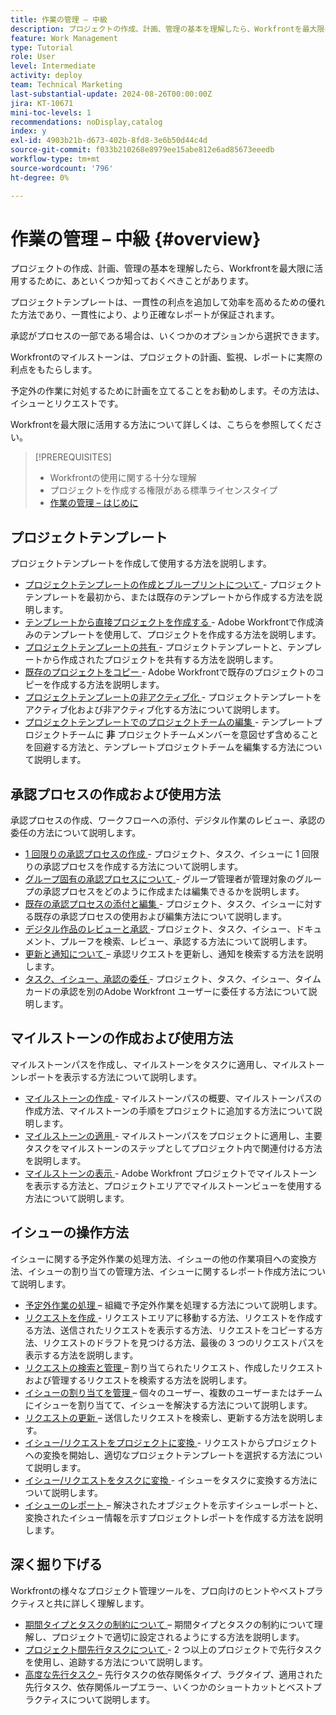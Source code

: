 ```yaml
---
title: 作業の管理 – 中級
description: プロジェクトの作成、計画、管理の基本を理解したら、Workfrontを最大限に活用するために、あといくつか知っておくべきことがあります。
feature: Work Management
type: Tutorial
role: User
level: Intermediate
activity: deploy
team: Technical Marketing
last-substantial-update: 2024-08-26T00:00:00Z
jira: KT-10671
mini-toc-levels: 1
recommendations: noDisplay,catalog
index: y
exl-id: 4903b21b-d673-402b-8fd8-3e6b50d44c4d
source-git-commit: f033b210268e8979ee15abe812e6ad85673eeedb
workflow-type: tm+mt
source-wordcount: '796'
ht-degree: 0%

---
```


# 作業の管理 – 中級 {#overview}

プロジェクトの作成、計画、管理の基本を理解したら、Workfrontを最大限に活用するために、あといくつか知っておくべきことがあります。

プロジェクトテンプレートは、一貫性の利点を追加して効率を高めるための優れた方法であり、一貫性により、より正確なレポートが保証されます。

承認がプロセスの一部である場合は、いくつかのオプションから選択できます。

Workfrontのマイルストーンは、プロジェクトの計画、監視、レポートに実際の利点をもたらします。

予定外の作業に対処するために計画を立てることをお勧めします。その方法は、イシューとリクエストです。

Workfrontを最大限に活用する方法について詳しくは、こちらを参照してください。

>[!PREREQUISITES]
>
>* Workfrontの使用に関する十分な理解
>* プロジェクトを作成する権限がある標準ライセンスタイプ
>* [ 作業の管理 – はじめに ](https://experienceleague.adobe.com/?recommended=Workfront-U-1-2022.1.planners)


## プロジェクトテンプレート

プロジェクトテンプレートを作成して使用する方法を説明します。

* [ プロジェクトテンプレートの作成とブループリントについて ](create-a-project-template.md) - プロジェクトテンプレートを最初から、または既存のテンプレートから作成する方法を説明します。
* [ テンプレートから直接プロジェクトを作成する ](create-a-project-directly-from-a-template.md) - Adobe Workfrontで作成済みのテンプレートを使用して、プロジェクトを作成する方法を説明します。
* [ プロジェクトテンプレートの共有 ](share-a-project-template.md) - プロジェクトテンプレートと、テンプレートから作成されたプロジェクトを共有する方法を説明します。
* [ 既存のプロジェクトをコピー ](/help/manage-work/manage-projects/copy-an-existing-project.md) - Adobe Workfrontで既存のプロジェクトのコピーを作成する方法を説明します。
* [ プロジェクトテンプレートの非アクティブ化 ](deactivate-a-project-template.md) - プロジェクトテンプレートをアクティブ化および非アクティブ化する方法について説明します。
* [ プロジェクトテンプレートでのプロジェクトチームの編集 ](edit-the-project-team-in-a-project-template.md) - テンプレートプロジェクトチームに **非** プロジェクトチームメンバーを意図せず含めることを回避する方法と、テンプレートプロジェクトチームを編集する方法について説明します。

## 承認プロセスの作成および使用方法

承認プロセスの作成、ワークフローへの添付、デジタル作業のレビュー、承認の委任の方法について説明します。

* [1 回限りの承認プロセスの作成 ](create-a-single-use-approval-process.md) - プロジェクト、タスク、イシューに 1 回限りの承認プロセスを作成する方法について説明します。
* [ グループ固有の承認プロセスについて ](group-specific-approval-processes.md) - グループ管理者が管理対象のグループの承認プロセスをどのように作成または編集できるかを説明します。
* [ 既存の承認プロセスの添付と編集 ](attach-and-edit-existing-approval-processes.md) - プロジェクト、タスク、イシューに対する既存の承認プロセスの使用および編集方法について説明します。
* [ デジタル作品のレビューと承認 ](review-and-approve-digital-work.md) - プロジェクト、タスク、イシュー、ドキュメント、プルーフを検索、レビュー、承認する方法について説明します。
* [ 更新と通知について ](understand-updates-and-notifications.md) – 承認リクエストを更新し、通知を検索する方法を説明します。
* [ タスク、イシュー、承認の委任 ](delegate-approvals.md) - プロジェクト、タスク、イシュー、タイムカードの承認を別のAdobe Workfront ユーザーに委任する方法について説明します。

## マイルストーンの作成および使用方法

マイルストーンパスを作成し、マイルストーンをタスクに適用し、マイルストーンレポートを表示する方法について説明します。

* [ マイルストーンの作成 ](creating-milestones.md) - マイルストーンパスの概要、マイルストーンパスの作成方法、マイルストーンの手順をプロジェクトに追加する方法について説明します。
* [ マイルストーンの適用 ](apply-milestones.md) - マイルストーンパスをプロジェクトに適用し、主要タスクをマイルストーンのステップとしてプロジェクト内で関連付ける方法を説明します。
* [ マイルストーンの表示 ](view-milestones.md) - Adobe Workfront プロジェクトでマイルストーンを表示する方法と、プロジェクトエリアでマイルストーンビューを使用する方法について説明します。

## イシューの操作方法

イシューに関する予定外作業の処理方法、イシューの他の作業項目への変換方法、イシューの割り当ての管理方法、イシューに関するレポート作成方法について説明します。

* [ 予定外作業の処理 ](handle-unplanned-work.md) – 組織で予定外作業を処理する方法について説明します。
* [ リクエストを作成 ](make-a-request.md) - リクエストエリアに移動する方法、リクエストを作成する方法、送信されたリクエストを表示する方法、リクエストをコピーする方法、リクエストのドラフトを見つける方法、最後の 3 つのリクエストパスを表示する方法を説明します。
* [ リクエストの検索と管理 ](find-requests.md) – 割り当てられたリクエスト、作成したリクエストおよび管理するリクエストを検索する方法を説明します。
* [ イシューの割り当てを管理 ](manage-issue-assignments.md) – 個々のユーザー、複数のユーザーまたはチームにイシューを割り当てて、イシューを解決する方法について説明します。
* [ リクエストの更新 ](update-a-request.md) – 送信したリクエストを検索し、更新する方法を説明します。
* [ イシュー/リクエストをプロジェクトに変換 ](create-a-project-from-a-request.md) - リクエストからプロジェクトへの変換を開始し、適切なプロジェクトテンプレートを選択する方法について説明します。
* [ イシュー/リクエストをタスクに変換 ](convert-issues-to-other-work-items.md) - イシューをタスクに変換する方法について説明します。
* [ イシューのレポート ](report-on-issues.md) – 解決されたオブジェクトを示すイシューレポートと、変換されたイシュー情報を示すプロジェクトレポートを作成する方法を説明します。

## 深く掘り下げる

Workfrontの様々なプロジェクト管理ツールを、プロ向けのヒントやベストプラクティスと共に詳しく理解します。    

* [ 期間タイプとタスクの制約について ](understand-and-manage-duration-types-and-task-constraints.md) – 期間タイプとタスクの制約について理解し、プロジェクトで適切に設定されるようにする方法を説明します。
* [ プロジェクト間先行タスクについて ](understand-cross-project-predecessors.md) - 2 つ以上のプロジェクトで先行タスクを使用し、追跡する方法について説明します。
* [ 高度な先行タスク ](advanced-predecessors.md) – 先行タスクの依存関係タイプ、ラグタイプ、適用された先行タスク、依存関係ループエラー、いくつかのショートカットとベストプラクティスについて説明します。
